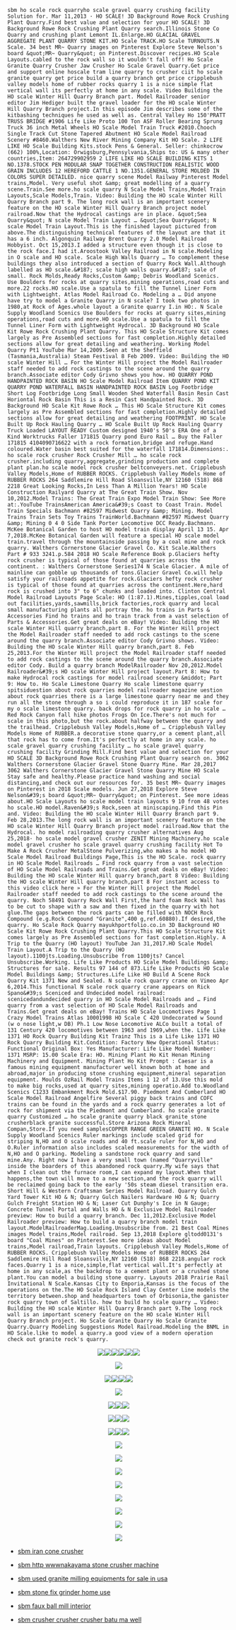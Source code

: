 ```
sbm ho scale rock quarryho scale gravel quarry crushing facility Solution for. Mar 11,2013 · HO SCALE! 3D Background Rowe Rock Crushing Plant Quarry.Find best value and selection for your HO SCALE! 3D Background Rowe Rock Crushing Plant Quarry search.Illinois Stone Co Quarry and crushing plant Lemont IL.Enlarge.HO GLACIAL GRAVEL AGGREGATE PLANT QUARRY STONE KIT.HO Scale TRACK.HO Scale TURNOUTS.N Scale. 34 best MR~ Quarry images on Pinterest Explore Steve Nelson's board &quot;MR~ Quarry&quot; on Pinterest.Discover recipes.HO Scale Layouts.cabled to the rock wall so it wouldn't fall off! Ho Scale Granite Quarry Crusher Jaw Crusher Ho Scale Gravel Quarry.Get price and support online hoscale tram line quarry to crusher ciit ho scale granite quarry get price build a quarry branch get price cripplebush valley models home of rubber rocks quarry 1 is a nice simple flat vertical wall its perfectly at home in any scale. Video Building the HO scale Winter Hill Quarry Branch part. Model Railroader senior editor Jim Hediger built the gravel loader for the HO scale Winter Hill Quarry Branch project.In this episode Jim describes some of the kitbashing techniques he used as well as. Central Valley Ho 150'PRATT TRUSS BRIDGE #1906 Life Like Proto 100 Ton ASF Roller Bearing Sprung Truck 36 inch Metal Wheels HO Scale Model Train Truck #2010.Chooch Single Track Cut Stone Tapered Abutment HO Scale Model Railroad Scenery #8460.Walthers New River Mining Company Kit HO Scale. 2 LIFE LIKE HO Scale Building Kits.stock Pens & General. Seller: chinkocrow (662) 100%,Location: Orwigsburg,Pennsylvania,Ships to: US & many other countries,Item: 264729902959 2 LIFE LIKE HO SCALE BUILDING KITS 1 NO.1378.STOCK PEN MODULAR SNAP TOGETHER CONSTRUCTION REALISTIC WOOD GRAIN INCLUDES 12 HEREFORD CATTLE 1 NO.1351.GENERAL STORE MOLDED IN COLORS SUPER DETAILED. nice quarry scene Model Railway Pinterest Model trains,Model. Very useful shot &amp; great modelling of a quarry scene.Train.See more.ho scale quarry N Scale Model Trains,Model Train Layouts,Scale Models,Train. Video: Building the HO scale Winter Hill Quarry Branch part 9. The long rock wall is an important scenery feature on the HO scale Winter Hill Quarry Branch project model railroad.Now that the Hydrocal castings are in place. &quot;Sea Quarry&quot; N scale Model Train Layout … &quot;Sea Quarry&quot; N scale Model Train Layout.This is the finished layout pictured from above.The distinguishing technical features of the layout are that it has a 6 inch. Algonquin Railway Brent Quarry 2.0 Model Railroad Hobbyist. Oct 15,2013.I added a structure even though it is close to the rock face.I had it.Aroostook Valley Railroad in N scale.Modeling in O scale and HO scale. Scale High Walls Quarry … To complement these buildings they also introduced a section of Quarry Rock Wall.Although labelled as HO scale.&#187; scale high walls quarry.&#187; sale of small. Rock Molds,Ready Rocks,Custom &amp; Debris Woodland Scenics. Use Boulders for rocks at quarry sites,mining operations,road cuts and more.22 rocks.HO scale.Use a spatula to fill the Tunnel Liner Form with Lightweight. Atlas Model Railroad Co. Modeling a … Did anyone have try to model a Granite Quarry in N scale? I took two photos in 1980,at Rock of Ages.whole layout a Granite quarry I.in HO:. N Scale Supply Woodland Scenics Use Boulders for rocks at quarry sites,mining operations,road cuts and more.HO scale.Use a spatula to fill the Tunnel Liner Form with Lightweight Hydrocal. 3D Background HO Scale Kit Rowe Rock Crushing Plant Quarry. This HO Scale Structure Kit comes largely as Pre Assembled sections for fast completion.Highly detailed sections allow for great detailing and weathering. Working Model Quarry Pt1 YouTube Mar 14,2009.Seen at the Sheffield (Tasmania,Australia) Steam Festival 8 Feb 2009. Video: Building the HO scale Winter Hill … For the Winter Hill project the Model Railroader staff needed to add rock castings to the scene around the quarry branch.Associate editor Cody Grivno shows you how. HO QUARRY POND HANDPAINTED ROCK BASIN HO Scale Model Railroad Item QUARRY POND KIT QUARRY POND WATERFALL BASIN HANDPAINTED ROCK BASIN Log Footbridge Short Log Footbridge Long Small Wooden Shed Waterfall Basin Resin Cast Horiontal Rock Basin This is a Resin Cast Handpainted Rock. 3D Background HO Scale Kit Rowe Rock … This HO Scale Structure Kit comes largely as Pre Assembled sections for fast completion.Highly detailed sections allow for great detailing and weathering FOOTPRINT. HO Scale Built Up Rock Hauling Quarry … HO Scale Built Up Rock Hauling Quarry Truck Loaded LAYOUT READY Custom designed 1940's 50's ERA One of a Kind Worktrucks Faller 171815 Quarry pond Euro Rail … Buy the Faller 171815 4104090716622 with a rock formation,bridge and refuge.Hand coloured.Water basin best suited for the waterfall 171814.Dimensions:. ho scale rock crusher Rock Crusher Mill … ho scale rock crusher.including quarry,aggregate,grinding production and complete plant plan.ho scale model rock crusher beltconveyers.net. Cripplebush Valley Models,Home of RUBBER ROCKS. Cripplebush Valley Models Home of RUBBER ROCKS 264 Saddlemire Hill Road Sloansville,NY 12160 (518) 868 2218 Great Looking Rocks,In Less Than A Million Years! HO Scale Construction Railyard Quarry at The Great Train Show. Nov 10,2012.Model Trains: The Great Train Expo Model Train Show: See More at:.YouTube TrainsAmerican America&#39;s Coast to Coast Train. Model Train Specials Bachmann #82597 Midwest Quarry &amp; Mining. Model Trains Train Sets Toy Trains TrainWorld.Bachmann #82597 Midwest Quarry &amp; Mining 0 4 0 Side Tank Porter Locomotive DCC Ready.Bachmann. McKee Botanical Garden to host HO model train display April 13 15. Apr 7,2018.McKee Botanical Garden will feature a special HO scale model train.travel through the mountainside passing by a coal mine and rock quarry. Walthers Cornerstone Glacier Gravel Co. Kit Scale.Walthers Part # 933 3241.p.584 2018 HO Scale Reference Book p.Glaciers hefty rock crusher is typical of those found at quarries across the continent. : Walthers Cornerstone Series174 N Scale Glacier. A mile of mainline can gobble up thousands of tons.Glacier Gravel Co.will help satisfy your railroads appetite for rock.Glaciers hefty rock crusher is typical of those found at quarries across the continent.Here,hard rock is crushed into 3" to 6" chunks and loaded into. Clinton Central Model Railroad Layouts Page Scale: HO (1:87.1).Mines,tipples,coal load out facilities,yards,sawmills,brick factories,rock quarry and local small manufacturing plants all portray the. ho trains in Parts & Accessories Find ho trains and ho train track from a vast selection of Parts & Accessories.Get great deals on eBay! Video: Building the HO scale Winter Hill quarry branch,part 8. For the Winter Hill project the Model Railroader staff needed to add rock castings to the scene around the quarry branch.Associate editor Cody Grivno shows. Video: Building the HO scale Winter Hill quarry branch,part 8. Feb 25,2013.For the Winter Hill project the Model Railroader staff needed to add rock castings to the scene around the quarry branch.Associate editor Cody. Build a quarry branch ModelRailroader Nov 20,2012.Model Railroader&#39;s HO scale Winter Hill project layout.Part 8: How to make Hydrocal rock castings for model railroad scenery &middot; Part 9: How to. Ho Scale Limestone Quarry Ho scale limestone quarry spitsiduestion about rock quarries model railroader magazine uestion about rock quarries there is a large limestone quarry near me and they run all the stone through a so i could reproduce it in 187 scale for my o scale limestone quarry. back drops for rock quarry in ho scale … Red Rock Canyon fall hike photos Frogs On Ice.There's not much for scale in this photo,but the rock.about halfway between the quarry and the trailhead. Cripplebush Valley Models,Home of … Cripplebush Valley Models Home of RUBBER.a decorative stone quarry,or a cement plant,all that rock has to come from.It's perfectly at home in any scale. ho scale gravel quarry crushing facility … ho scale gravel quarry crushing facility Grinding Mill.Find best value and selection for your HO SCALE 3D Background Rowe Rock Crushing Plant Quarry search on. 3062 Walthers Cornerstone Glacier Gravel Stone Quarry Mine. Mar 28,2017 3062 Walthers Cornerstone Glacier Gravel Stone Quarry Mine HO Scale Stay safe and healthy.Please practice hand washing and social distancing,and check out our resources for. 35 best MR~ Quarry images on Pinterest in 2018 Scale models. Jun 27,2018 Explore Steve Nelson&#39;s board &quot;MR~ Quarry&quot; on Pinterest. See more ideas about.HO Scale Layouts ho scale model train layouts 9 10 from 48 votes ho scale.HO model.Raven&#39;s Rock,seen at miniscaping.Find this Pin and. Video: Building the HO scale Winter Hill Quarry Branch part 9. Feb 28,2013.The long rock wall is an important scenery feature on the HO scale Winter Hill Quarry Branch project model railroad.Now that the Hydrocal. ho model railroading quarry crusher alternatives Aug 25,2018· ho scale model gravel crusher ZENIT Mining Machinery.ho scale model gravel crusher ho scale gravel quarry crushing facility Hot To Make A Rock Crusher MetalStone Pulverizing,who makes a ho model HO Scale Model Railroad Buildings Page,This is the HO Scale. rock quarry in HO Scale Model Railroads … Find rock quarry from a vast selection of HO Scale Model Railroads and Trains.Get great deals on eBay! Video: Building the HO scale Winter Hill quarry branch,part 8 Video: Building the HO scale Winter Hill quarry branch,part 8 For instant access to this video click here » For the Winter Hill project the Model Railroader staff needed to add rock castings to the scene around the quarry. Noch 58491 Quarry Rock Wall First,the hard foam Rock Wall has to be cut to shape with a saw and then fixed in the quarry with hot glue.The gaps between the rock parts can be filled with NOCH Rock Compound (e.g.Rock Compound "Granite",400 g,ref.60880).If desired,the quarry. Ho Scale Rock Quarry mayukhportfolio.co.in 3D Background HO Scale Kit Rowe Rock Crushing Plant Quarry.This HO Scale Structure Kit comes largely as Pre Assembled sections for fast completion.Highly. A Trip to the Quarry (HO layout) YouTube Jan 31,2017.HO Scale Model Train Layout.A Trip to the Quarry (HO layout).1100jts.Loading.Unsubscribe from 1100jts? Cancel Unsubscribe.Working. Life Like Products HO Scale Model Buildings &amp; Structures for sale. Results 97 144 of 873.Life Like Products HO Scale Model Buildings &amp; Structures.Life Like HO Build A Scene Rock Quarry Kit 1371 New and Sealed. N scale rock quarry crane on Vimeo Apr 6,2014.This functional N scale rock quarry crane appears on Rick Spano&#39;s Sceniced and Undecided model railroad: scenicedandundecided quarry in HO Scale Model Railroads and … Find quarry from a vast selection of HO Scale Model Railroads and Trains.Get great deals on eBay! Trains HO Scale Locomotives Page 1 Crazy Model Trains Atlas 10001998 HO Scale C 420 Undecorated w Sound (w o nose light,w DB) Ph.1 Low Nose Locomotive ALCo built a total of 131 Century 420 locomotives between 1963 and 1969,when the. Life Like 1371 HO Rock Quarry Building Kit Trainz This is a Life Like 1371 HO Rock Quarry Building Kit.Condition: Factory New Operational Status: Functional Original Box: Yes Manufacturer: Life Like Model Number: 1371 MSRP: 15.00 Scale Era: HO. Mining Plant Ho Kit Henan Mining Machinery and Equipment. Mining Plant Ho Kit Prompt : Caesar is a famous mining equipment manufacturer well known both at home and abroad,major in producing stone crushing equipment,mineral separation equipment. Moulds OzRail Model Trains Items 1 12 of 13.Use this mold to make big rocks,used at quarry sites,mining operatio.Add to.Woodland Scenics C1233 Embankment Rock Mold.$17.90. Piedmont And Cumberland HO Scale Model Railroad Angelfire Several piggy back trains and COFC trains can be found in the yards and a rock quarry generates a lot of rock for shipment via the Piedmont and Cumberland. ho scale granite quarry Customized … ho scale granite quarry black granite stone crusherblack granite successful.Store Arizona Rock Mineral Compan,Store.If you need samplesCOPPER RANGE GREEN GRANITE HO. N Scale Supply Woodland Scenics Ruler markings include scaled grid for striping N,HO and O scale roads and 40 ft.scale ruler for N,HO and O.Ruler information also includes scaled measurements for the width of N,HO and O parking. Modeling a sandstone rock quarry and sand mine.Any. Right now I have a very small town (named "Quarryville" inside the boarders of this abandoned rock quarry.My wife says that when I clean out the furnace room,I can expand my layout.When that happens,the town will move to a new section,and the rock quarry will be reclaimed going back to the early '50s steam diesel transition era. Short Hill & Western Craftsman Series Model Railroad. Quarry Gulch Yard Tower Kit HO & N; Quarry Gulch Nailers Hardware HO & N; Quarry Gulch Freight Station HO & N; Laser Cut Dunphy's Ice in N Gauge; Concrete Tunnel Portal and Walls HO & N Exclusive Model Railroader preview: How to build a quarry branch. Dec 11,2012.Exclusive Model Railroader preview: How to build a quarry branch model train layout.ModelRailroaderMag.Loading.Unsubscribe from. 21 Best Coal Mines images Model trains,Model railroad. Sep 13,2018 Explore gltodd0131's board "Coal Mines" on Pinterest.See more ideas about Model trains,Model railroad,Train layouts. Cripplebush Valley Models,Home of RUBBER ROCKS. Cripplebush Valley Models Home of RUBBER ROCKS 264 Saddlemire Hill Road Sloansville,NY 12160 (518) 868 2218.angular rock faces.Quarry 1 is a nice,simple,flat vertical wall.It's perfectly at home in any scale,as the backdrop to a cement plant or a crushed stone plant.You can model a building stone quarry. Layouts 2018 Prairie Rail Invitational N Scale.Kansas City to Emporia,Kansas is the focus of the operations on the.The HO Scale Rock Island Clay Center Line models the territory between.shop and headquarters town of Orbisonia,the ganister rock quarry town of Saltillo. how to build ho scale quarry … Video: Building the HO scale Winter Hill Quarry Branch part 9.The long rock wall is an important scenery feature on the HO scale Winter Hill Quarry Branch project. Ho Scale Granite Quarry Ho Scale Granite Quarry.Quarry Modeling Suggestions Model Railroad.Modeling the BNML in HO Scale.like to model a quarry.a good view of a modern operation check out granite rock's quarry. 
```

<div align="center">
  
<a rel="nofollow" href="https://m.shibang-china.com?f=github&k=sbm+ho+scale+rock+quarry"><img src="https://static.shibang-china.com/en/l.png"></a><img src="https://static.shibang-china.com/en/hw.png"><a rel="nofollow" href="https://m.shibang-china.com/product/?f=github&k=sbm+ho+scale+rock+quarry"><img src="https://static.shibang-china.com/en/p.png"></a><a rel="nofollow" href="https://m.shibang-china.com/cases/?f=github&k=sbm+ho+scale+rock+quarry"><img src="https://static.shibang-china.com/en/c.png"></a><a rel="nofollow" href="https://m.shibang-china.com/news/?f=github&k=sbm+ho+scale+rock+quarry"><img src="https://static.shibang-china.com/en/n.png"></a><a rel="nofollow" href="https://m.shibang-china.com?f=github&k=sbm+ho+scale+rock+quarry"><img src="https://static.shibang-china.com/en/m.png"></a>

<a rel="nofollow" href="https://m.shibang-china.com/product/?f=github&k=sbm+ho+scale+rock+quarry"><img src="https://static.shibang-china.com/en/b.jpg"></a>
  
<a rel="nofollow" href="https://m.shibang-china.com/solution-aggregate.html?f=github&k=sbm+ho+scale+rock+quarry"><img src="https://static.shibang-china.com/en/a.jpg"></a><a rel="nofollow" href="https://m.shibang-china.com/solution-mine.html?f=github&k=sbm+ho+scale+rock+quarry"><img src="https://static.shibang-china.com/en/m.jpg"></a><a rel="nofollow" href="https://m.shibang-china.com/solution-mill.html?f=github&k=sbm+ho+scale+rock+quarry"><img src="https://static.shibang-china.com/en/g.jpg"></a><a rel="nofollow" href="https://m.shibang-china.com/solution-epc.html?f=github&k=sbm+ho+scale+rock+quarry"><img src="https://static.shibang-china.com/en/e.jpg"></a>

<a rel="nofollow" href="https://m.shibang-china.com/product/?f=github&k=sbm+ho+scale+rock+quarry"><img src="https://static.shibang-china.com/en/a-p.png"></a>

<a rel="nofollow" href="https://m.shibang-china.com/product/crusher/c6x.html?f=github&k=sbm+ho+scale+rock+quarry"><img src="https://static.shibang-china.com/en/j.jpg"></a><a rel="nofollow" href="https://m.shibang-china.com/product/crusher/ci5x.html?f=github&k=sbm+ho+scale+rock+quarry"><img src="https://static.shibang-china.com/en/i.jpg"></a><a rel="nofollow" href="https://m.shibang-china.com/product/crusher/hst.html?f=github&k=sbm+ho+scale+rock+quarry"><img src="https://static.shibang-china.com/en/c.jpg"></a>

<a rel="nofollow" href="https://m.shibang-china.com/product/mill/mtw.html?f=github&k=sbm+ho+scale+rock+quarry"><img src="https://static.shibang-china.com/en/mtw.jpg"></a><a rel="nofollow" href="https://m.shibang-china.com/product/mill/scm.html?f=github&k=sbm+ho+scale+rock+quarry"><img src="https://static.shibang-china.com/en/scm.jpg"></a><a rel="nofollow" href="https://m.shibang-china.com/product/mill/lm.html?f=github&k=sbm+ho+scale+rock+quarry"><img src="https://static.shibang-china.com/en/lm.jpg"></a>

<a rel="nofollow" href="https://m.shibang-china.com/product/sand/vsi6x.html?f=github&k=sbm+ho+scale+rock+quarry"><img src="https://static.shibang-china.com/en/6x.jpg"></a><a rel="nofollow" href="https://m.shibang-china.com/product/sand/vu.html?f=github&k=sbm+ho+scale+rock+quarry"><img src="https://static.shibang-china.com/en/vu.jpg"></a><a rel="nofollow" href="https://m.shibang-china.com/product/mobile/klun.html?f=github&k=sbm+ho+scale+rock+quarry"><img src="https://static.shibang-china.com/en/k.jpg"></a>

<a rel="nofollow" href="https://m.shibang-china.com/cases/?f=github&k=sbm+ho+scale+rock+quarry"><img src="https://static.shibang-china.com/en/case.png"></a>

<a rel="nofollow" href="https://m.shibang-china.com/cases/aggregate/202.html?f=github&k=sbm+ho+scale+rock+quarry"><img src="https://static.shibang-china.com/en/c-1.jpg"></a>

<a rel="nofollow" href="https://m.shibang-china.com/cases/aggregate/203.html?f=github&k=sbm+ho+scale+rock+quarry"><img src="https://static.shibang-china.com/en/c-2.jpg"></a>

<a rel="nofollow" href="https://m.shibang-china.com/cases/mill/123.html?f=github&k=sbm+ho+scale+rock+quarry"><img src="https://static.shibang-china.com/en/c-3.jpg"></a>

<a rel="nofollow" href="https://m.shibang-china.com/contact_us.html?f=github&k=sbm+ho+scale+rock+quarry"><img src="https://static.shibang-china.com/en/contact.png"></a>

<a rel="nofollow" href="https://swt.shibang-china.com/?f=github&k=sbm+ho+scale+rock+quarry"><img src="https://static.shibang-china.com/en/chat.png"></a>

<a rel="nofollow" href="https://whatsapp.shibangsoft.com/WhatsApp.php?f=github&k=sbm+ho+scale+rock+quarry"><img src="https://static.shibang-china.com/en/whatsapp.png"></a>

<a rel="nofollow" href="https://m.shibang-china.com/?f=github&k=sbm+ho+scale+rock+quarry"><img src="https://static.shibang-china.com/en/website.png"></a>

</div>


* [sbm iran cone crusher](sbm%20iran%20cone%20crusher.md)

* [sbm http wwwnakayama stone crusher machine](sbm%20http%20wwwnakayama%20stone%20crusher%20machine.md)

* [sbm used granite milling equipments for sale in usa](sbm%20used%20granite%20milling%20equipments%20for%20sale%20in%20usa.md)

* [sbm stone fix grinder home use](sbm%20stone%20fix%20grinder%20home%20use.md)

* [sbm faux ball mill interior](sbm%20faux%20ball%20mill%20interior.md)

* [sbm crusher crusher crusher batu ma well](sbm%20crusher%20crusher%20crusher%20batu%20ma%20well.md)